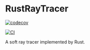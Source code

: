 # RustRayTracer

[![codecov](https://codecov.io/gh/nero19960329/RustRayTracer/graph/badge.svg?token=D2BBB05QHQ)](https://codecov.io/gh/nero19960329/RustRayTracer)

[![CI](https://github.com/nero19960329/RustRayTracer/actions/workflows/ci.yml/badge.svg)](https://github.com/nero19960329/RustRayTracer/actions/workflows/ci.yml)

A soft ray tracer implemented by Rust.
